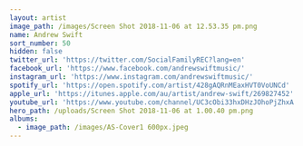 ```yaml
---
layout: artist
image_path: /images/Screen Shot 2018-11-06 at 12.53.35 pm.png
name: Andrew Swift
sort_number: 50
hidden: false
twitter_url: 'https://twitter.com/SocialFamilyREC?lang=en'
facebook_url: 'https://www.facebook.com/andrewswiftmusic/'
instagram_url: 'https://www.instagram.com/andrewswiftmusic/'
spotify_url: 'https://open.spotify.com/artist/428gAQRnMEaxHVT0VoUNCd'
apple_url: 'https://itunes.apple.com/au/artist/andrew-swift/269827452'
youtube_url: 'https://www.youtube.com/channel/UC3cObi33hxDHzJOhoPjZhxA'
hero_path: /uploads/Screen Shot 2018-11-06 at 1.00.40 pm.png
albums:
  - image_path: /images/AS-Cover1 600px.jpeg
---
```


